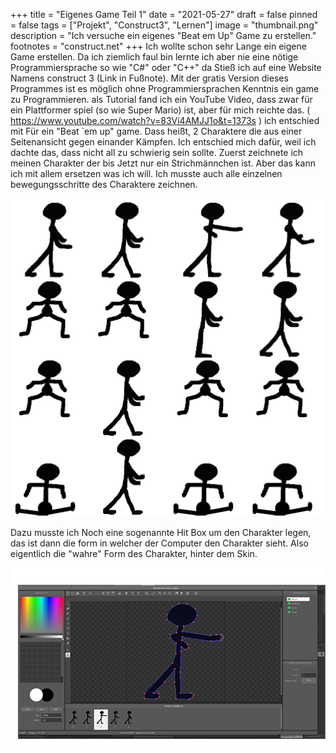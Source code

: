 +++
title = "Eigenes Game Teil 1"
date = "2021-05-27"
draft = false
pinned = false
tags = ["Projekt", "Construct3", "Lernen"]
image = "thumbnail.png"
description = "Ich versuche ein eigenes \"Beat em Up\" Game zu erstellen."
footnotes = "construct.net"
+++
Ich wollte schon sehr Lange ein eigene Game erstellen. Da ich ziemlich faul bin lernte ich aber nie eine nötige Programmiersprache so wie "C#" oder "C++"  da Stieß ich auf eine Website Namens construct 3 (Link in Fußnote). Mit der gratis Version dieses Programmes ist es möglich ohne Programmiersprachen Kenntnis ein game zu Programmieren. als Tutorial fand ich ein YouTube Video, dass zwar für ein Plattformer spiel (so wie Super Mario) ist, aber für mich reichte das. ( https://www.youtube.com/watch?v=83Vi4AMJJ1o&t=1373s ) ich entschied mit Für ein "Beat `em up" game. Dass heißt, 2 Charaktere die aus einer Seitenansicht gegen einander Kämpfen. Ich entschied mich dafür, weil ich dachte das, dass nicht all zu schwierig sein sollte. Zuerst zeichnete ich meinen Charakter der bis Jetzt nur ein Strichmännchen ist. Aber das kann ich mit allem ersetzen was ich will. Ich musste auch alle einzelnen bewegungsschritte des Charaktere zeichnen. 

![Alle Animationsframes (Eigentlich nur Place Holders)](player-sheet0.png)

Dazu musste ich Noch eine sogenannte Hit Box um den Charakter legen, das ist dann die form in welcher der Computer den Charakter sieht. Also eigentlich die "wahre" Form des Charakter, hinter dem Skin.

![Die Punkte sind die Eckpunkte des Hit Box Gitternetzes. Die Bilder unten sind die Schlag Animation.](hitbox.png)